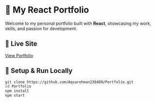 # 🌟 My React Portfolio

Welcome to my personal portfolio built with **React**, showcasing my work, skills, and passion for development.

## 🔗 Live Site
[View Portfolio](https://aqsarehman230489.github.io/Portfolio/)

## 🚀 Setup & Run Locally
```bash
git clone https://github.com/Aqsarehman230489/Portfolio.git
cd Portfolio
npm install
npm start
